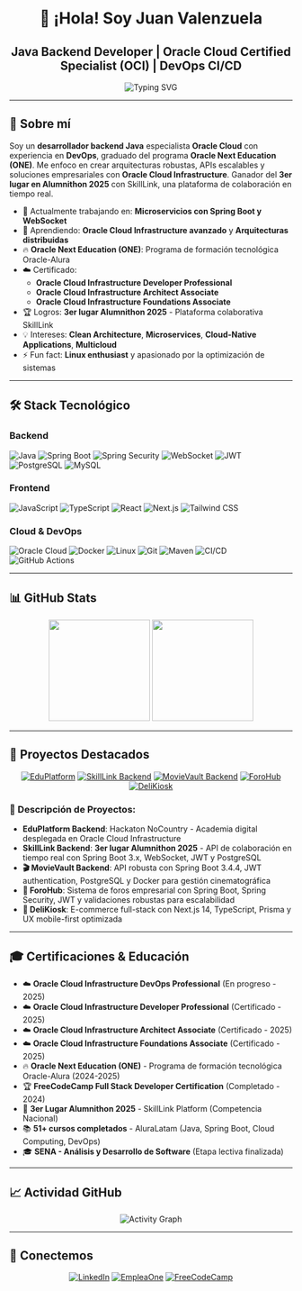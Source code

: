<div align="center">
  
  # 👋 ¡Hola! Soy Juan Valenzuela
  
  ## Java Backend Developer | Oracle Cloud Certified Specialist (OCI) | DevOps CI/CD
  
  <img src="https://readme-typing-svg.herokuapp.com?font=Fira+Code&pause=1000&color=2196F3&center=true&vCenter=true&width=435&lines=Backend+Developer;Java+%26+Spring+Boot+Specialist;Cloud+Computing+%26+OCI;WebSocket+%26+Microservices;Always+Building+Scalable+Solutions" alt="Typing SVG" />
  
</div>

---

## 🚀 **Sobre mí**

Soy un **desarrollador backend Java** especialista **Oracle Cloud** con experiencia en **DevOps**, graduado del programa **Oracle Next Education (ONE)**. Me enfoco en crear arquitecturas robustas, APIs escalables y soluciones empresariales con **Oracle Cloud Infrastructure**. Ganador del **3er lugar en Alumnithon 2025** con SkillLink, una plataforma de colaboración en tiempo real.

- 🔭 Actualmente trabajando en: **Microservicios con Spring Boot y WebSocket**
- 🌱 Aprendiendo: **Oracle Cloud Infrastructure avanzado** y **Arquitecturas distribuidas**
- 🔥 **Oracle Next Education (ONE)**: Programa de formación tecnológica Oracle-Alura
- ☁️ Certificado:
  - **Oracle Cloud Infrastructure Developer Professional**
  - **Oracle Cloud Infrastructure Architect Associate**
  - **Oracle Cloud Infrastructure Foundations Associate**
- 🏆 Logros: **3er lugar Alumnithon 2025** - Plataforma colaborativa SkillLink
- 💡 Intereses: **Clean Architecture**, **Microservices**, **Cloud-Native Applications**, **Multicloud**
- ⚡ Fun fact: **Linux enthusiast** y apasionado por la optimización de sistemas

---

## 🛠️ **Stack Tecnológico**

### **Backend**
![Java](https://img.shields.io/badge/Java_21-ED8B00?style=for-the-badge&logo=openjdk&logoColor=white)
![Spring Boot](https://img.shields.io/badge/Spring_Boot_3.x-6DB33F?style=for-the-badge&logo=spring-boot&logoColor=white)
![Spring Security](https://img.shields.io/badge/Spring_Security-6DB33F?style=for-the-badge&logo=spring-security&logoColor=white)
![WebSocket](https://img.shields.io/badge/WebSocket-010101?style=for-the-badge&logo=socket.io&logoColor=white)
![JWT](https://img.shields.io/badge/JWT-000000?style=for-the-badge&logo=JSON%20web%20tokens&logoColor=white)
![PostgreSQL](https://img.shields.io/badge/PostgreSQL-316192?style=for-the-badge&logo=postgresql&logoColor=white)
![MySQL](https://img.shields.io/badge/MySQL-005C84?style=for-the-badge&logo=mysql&logoColor=white)

### **Frontend**
![JavaScript](https://img.shields.io/badge/JavaScript-323330?style=for-the-badge&logo=javascript&logoColor=F7DF1E)
![TypeScript](https://img.shields.io/badge/TypeScript-007ACC?style=for-the-badge&logo=typescript&logoColor=white)
![React](https://img.shields.io/badge/React-20232A?style=for-the-badge&logo=react&logoColor=61DAFB)
![Next.js](https://img.shields.io/badge/Next.js-000000?style=for-the-badge&logo=next.js&logoColor=white)
![Tailwind CSS](https://img.shields.io/badge/Tailwind_CSS-38B2AC?style=for-the-badge&logo=tailwind-css&logoColor=white)

### **Cloud & DevOps**
![Oracle Cloud](https://img.shields.io/badge/Oracle_Cloud_Infrastructure-F80000?style=for-the-badge&logo=oracle&logoColor=white)
![Docker](https://img.shields.io/badge/Docker-2CA5E0?style=for-the-badge&logo=docker&logoColor=white)
![Linux](https://img.shields.io/badge/Linux-FCC624?style=for-the-badge&logo=linux&logoColor=black)
![Git](https://img.shields.io/badge/Git-F05032?style=for-the-badge&logo=git&logoColor=white)
![Maven](https://img.shields.io/badge/Maven-C71A36?style=for-the-badge&logo=apache-maven&logoColor=white)
![CI/CD](https://img.shields.io/badge/CI%2FCD-4285F4?style=for-the-badge&logo=googlecloud&logoColor=white)
![GitHub Actions](https://img.shields.io/badge/GitHub_Actions-2088FF?style=for-the-badge&logo=github-actions&logoColor=white)

---

## 📊 **GitHub Stats**

<div align="center">
  
  <img height="180em" src="https://github-readme-stats.vercel.app/api/top-langs/?username=Juan-Valenzuela3&layout=compact&langs_count=8&theme=tokyonight"/>
  <img height="180em" src="https://github-readme-streak-stats.herokuapp.com/?user=Juan-Valenzuela3&theme=tokyonight"/>
  
</div>

---

## 🌟 **Proyectos Destacados**

<div align="center">

[![EduPlatform](https://github-readme-stats.vercel.app/api/pin/?username=Juan-Valenzuela3&repo=E-Learning-Platform&theme=tokyonight)](https://github.com/Juan-Valenzuela3/E-Learning-Platform)
[![SkillLink Backend](https://github-readme-stats.vercel.app/api/pin/?username=R-Mutt22&repo=alumnithon-bad-batch-backend&theme=tokyonight)](https://github.com/R-Mutt22/alumnithon-bad-batch-backend)
[![MovieVault Backend](https://github-readme-stats.vercel.app/api/pin/?username=Juan-Valenzuela3&repo=MovieVault-Backend&theme=tokyonight)](https://github.com/Juan-Valenzuela3/MovieVault-Backend)
[![ForoHub](https://github-readme-stats.vercel.app/api/pin/?username=Juan-Valenzuela3&repo=ForoHub&theme=tokyonight)](https://github.com/Juan-Valenzuela3/ForoHub)
[![DeliKiosk](https://github-readme-stats.vercel.app/api/pin/?username=Juan-Valenzuela3&repo=DeliKiosk&theme=tokyonight)](https://github.com/Juan-Valenzuela3/DeliKiosk)

</div>

### **🎯 Descripción de Proyectos:**

- **EduPlatform Backend**: Hackaton NoCountry - Academia digital desplegada en Oracle Cloud Infrastructure
- **SkillLink Backend**: **3er lugar Alumnithon 2025** - API de colaboración en tiempo real con Spring Boot 3.x, WebSocket, JWT y PostgreSQL
- **🎬 MovieVault Backend**: API robusta con Spring Boot 3.4.4, JWT authentication, PostgreSQL y Docker para gestión cinematográfica
- **💬 ForoHub**: Sistema de foros empresarial con Spring Boot, Spring Security, JWT y validaciones robustas para escalabilidad  
- **🍕 DeliKiosk**: E-commerce full-stack con Next.js 14, TypeScript, Prisma y UX mobile-first optimizada

---

## 🎓 **Certificaciones & Educación**

- ☁️ **Oracle Cloud Infrastructure DevOps Professional** (En progreso - 2025)
- ☁️ **Oracle Cloud Infrastructure Developer Professional** (Certificado - 2025)
- ☁️ **Oracle Cloud Infrastructure Architect Associate** (Certificado - 2025)
- ☁️ **Oracle Cloud Infrastructure Foundations Associate** (Certificado - 2025)
- 🔥 **Oracle Next Education (ONE)** - Programa de formación tecnológica Oracle-Alura (2024-2025)
- 🏆 **FreeCodeCamp Full Stack Developer Certification** (Completado - 2024)
- 🥉 **3er Lugar Alumnithon 2025** - SkillLink Platform (Competencia Nacional)
- 📚 **51+ cursos completados** - AluraLatam (Java, Spring Boot, Cloud Computing, DevOps)
- 🎓 **SENA - Análisis y Desarrollo de Software** (Etapa lectiva finalizada)

---

## 📈 **Actividad GitHub**

<div align="center">
  
  ![Activity Graph](https://github-readme-activity-graph.vercel.app/graph?username=Juan-Valenzuela3&theme=tokyo-night)
  
</div>

---

## 🤝 **Conectemos**

<div align="center">
  
  [![LinkedIn](https://img.shields.io/badge/LinkedIn-0077B5?style=for-the-badge&logo=linkedin&logoColor=white)](https://www.linkedin.com/in/juan-valenzuela-camelo/)
  [![EmpleaOne](https://img.shields.io/badge/EmpleaOne-FF6B35?style=for-the-badge&logo=oracle&logoColor=white)](https://app.aluracursos.com/emprega-one/profile/juanvalenzuelacamelo)
  [![FreeCodeCamp](https://img.shields.io/badge/freecodecamp-27273D?style=for-the-badge&logo=freecodecamp&logoColor=white)](https://www.freecodecamp.org/JuanValenzuela)
  
</div>
